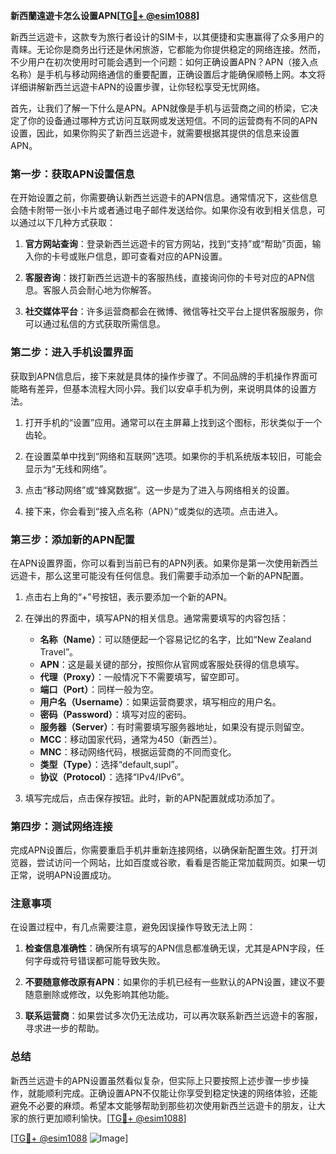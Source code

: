**新西蘭遠遊卡怎么设置APN[[TG💪+ @esim1088](https://t.me/s/esim1088)]**

新西兰远遊卡，这款专为旅行者设计的SIM卡，以其便捷和实惠赢得了众多用户的青睐。无论你是商务出行还是休闲旅游，它都能为你提供稳定的网络连接。然而，不少用户在初次使用时可能会遇到一个问题：如何正确设置APN？APN（接入点名称）是手机与移动网络通信的重要配置，正确设置后才能确保顺畅上网。本文将详细讲解新西兰远遊卡APN的设置步骤，让你轻松享受无忧网络。

首先，让我们了解一下什么是APN。APN就像是手机与运营商之间的桥梁，它决定了你的设备通过哪种方式访问互联网或发送短信。不同的运营商有不同的APN设置，因此，如果你购买了新西兰远遊卡，就需要根据其提供的信息来设置APN。

### **第一步：获取APN设置信息**

在开始设置之前，你需要确认新西兰远遊卡的APN信息。通常情况下，这些信息会随卡附带一张小卡片或者通过电子邮件发送给你。如果你没有收到相关信息，可以通过以下几种方式获取：

1. **官方网站查询**：登录新西兰远遊卡的官方网站，找到“支持”或“帮助”页面，输入你的卡号或账户信息，即可查看对应的APN设置。
   
2. **客服咨询**：拨打新西兰远遊卡的客服热线，直接询问你的卡号对应的APN信息。客服人员会耐心地为你解答。

3. **社交媒体平台**：许多运营商都会在微博、微信等社交平台上提供客服服务，你可以通过私信的方式获取所需信息。

### **第二步：进入手机设置界面**

获取到APN信息后，接下来就是具体的操作步骤了。不同品牌的手机操作界面可能略有差异，但基本流程大同小异。我们以安卓手机为例，来说明具体的设置方法。

1. 打开手机的“设置”应用。通常可以在主屏幕上找到这个图标，形状类似于一个齿轮。

2. 在设置菜单中找到“网络和互联网”选项。如果你的手机系统版本较旧，可能会显示为“无线和网络”。

3. 点击“移动网络”或“蜂窝数据”。这一步是为了进入与网络相关的设置。

4. 接下来，你会看到“接入点名称（APN）”或类似的选项。点击进入。

### **第三步：添加新的APN配置**

在APN设置界面，你可以看到当前已有的APN列表。如果你是第一次使用新西兰远遊卡，那么这里可能没有任何信息。我们需要手动添加一个新的APN配置。

1. 点击右上角的“+”号按钮，表示要添加一个新的APN。

2. 在弹出的界面中，填写APN的相关信息。通常需要填写的内容包括：
   - **名称（Name）**：可以随便起一个容易记忆的名字，比如“New Zealand Travel”。
   - **APN**：这是最关键的部分，按照你从官网或客服处获得的信息填写。
   - **代理（Proxy）**：一般情况下不需要填写，留空即可。
   - **端口（Port）**：同样一般为空。
   - **用户名（Username）**：如果运营商要求，填写相应的用户名。
   - **密码（Password）**：填写对应的密码。
   - **服务器（Server）**：有时需要填写服务器地址，如果没有提示则留空。
   - **MCC**：移动国家代码，通常为450（新西兰）。
   - **MNC**：移动网络代码，根据运营商的不同而变化。
   - **类型（Type）**：选择“default,supl”。
   - **协议（Protocol）**：选择“IPv4/IPv6”。

3. 填写完成后，点击保存按钮。此时，新的APN配置就成功添加了。

### **第四步：测试网络连接**

完成APN设置后，你需要重启手机并重新连接网络，以确保新配置生效。打开浏览器，尝试访问一个网站，比如百度或谷歌，看看是否能正常加载网页。如果一切正常，说明APN设置成功。

### **注意事项**

在设置过程中，有几点需要注意，避免因误操作导致无法上网：

1. **检查信息准确性**：确保所有填写的APN信息都准确无误，尤其是APN字段，任何字母或符号错误都可能导致失败。

2. **不要随意修改原有APN**：如果你的手机已经有一些默认的APN设置，建议不要随意删除或修改，以免影响其他功能。

3. **联系运营商**：如果尝试多次仍无法成功，可以再次联系新西兰远遊卡的客服，寻求进一步的帮助。

### **总结**

新西兰远遊卡的APN设置虽然看似复杂，但实际上只要按照上述步骤一步步操作，就能顺利完成。正确设置APN不仅能让你享受到稳定快速的网络体验，还能避免不必要的麻烦。希望本文能够帮助到那些初次使用新西兰远遊卡的朋友，让大家的旅行更加顺利愉快。[[TG💪+ @esim1088](https://t.me/s/esim1088)]

[[TG💪+ @esim1088](https://t.me/s/esim1088) ![Image](https://i.postimg.cc/4NQfJmqS/Snipaste-2025-05-13-00-14-12.png)]